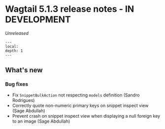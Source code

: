 # Wagtail 5.1.3 release notes - IN DEVELOPMENT

_Unreleased_

```{contents}
---
local:
depth: 1
---
```

## What's new

### Bug fixes

 * Fix `SnippetBulkAction` not respecting `models` definition (Sandro Rodrigues)
 * Correctly quote non-numeric primary keys on snippet inspect view (Sage Abdullah)
 * Prevent crash on snippet inspect view when displaying a null foreign key to an image (Sage Abdullah)
